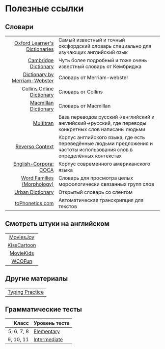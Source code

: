 # Полезные ссылки

## Словари

| | |
| -: | :- | 
| [Oxford Learner's Dictionaries](https://www.oxfordlearnersdictionaries.com/) | Самый известный и точный оксфордский словарь специально для изучающих английский язык | 
| [Cambridge Dictionary](https://dictionary.cambridge.org/) | Чуть более подробный и тоже очень известный словарь от Кембриджа | 
| [Dictionary by Merriam-Webster](https://www.merriam-webster.com/) | Словарь от Merriam-webster |
| [Collins Online Dictionary](https://www.collinsdictionary.com/) | Словарь от Collins |
| [Macmillan Dictionary](https://www.macmillandictionary.com/) | Словарь от Macmillan |
| [Multitran](https://www.multitran.com/) | База переводов русский->английский и английский->русский, где переводы конкретных слов написаны людьми |
| [Reverso Context](https://context.reverso.net/перевод/русский-английский/) | Корпус английского языка, где есть переведённые людьми предложения и частоты использования слов в определённых контекстах | 
| [English-Corpora: COCA](https://www.english-corpora.org/coca/) | Корпус современного американского языка | 
| [Word Families (Morphology)](https://494f9c0dda672f79b2ee-6b9e395a7343d6a0b8b7ac609388ce35.ssl.cf1.rackcdn.com/wff/index.html) | Словарь для просмотра целых морфологически связанных групп слов |
| [Urban Dictionary](https://www.urbandictionary.com) | Открытый словарь со сленгом | 
| [toPhonetics.com](https://tophonetics.com) | Автоматическая транскрипция для текстов | 

## Смотреть штуки на английском

| |
| :-: |
| [MoviesJoy](https://moviesjoy.is) |
| [KissCartoon](https://kisscartoon.sh/) |
| [MovieKids](https://www.moviekids.tv/) |
| [WCOFun](https://www.wcofun.org) |

## Другие материалы

| |
| :-: |
| [Typing Practice](https://monkeytype.com/) |

## Грамматические тесты

| Класс | Уровень теста |
|-:|:-|
| 5, 6, 7, 8 | [Elementary](https://forms.gle/RG7QE8aisRM9yPLd7) |
| 9, 10, 11 | [Intermediate](https://forms.gle/zjAuitnnFn6Dqkkp6) |